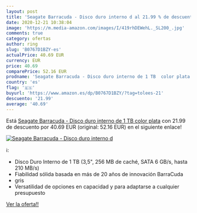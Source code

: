 ```yaml
---
layout: post
title: 'Seagate Barracuda - Disco duro interno d al 21.99 % de descuento'
date: 2020-12-21 10:38:04
image: 'https://m.media-amazon.com/images/I/419rhDEWehL._SL200_.jpg'
comments: true
category: ofertas
author: ring
slug: 'B0767D1BZY-es'
actualPrice: 40.69 EUR
currency: EUR
price: 40.69
comparePrice: 52.16 EUR
prodname: 'Seagate Barracuda - Disco duro interno de 1 TB  color plata'
country: 'es'
flag: '🇪🇸'
buyurl: 'https://www.amazon.es/dp/B0767D1BZY/?tag=tolees-21'
descuento: '21.99'
average: '40.69'
---
```


Está [Seagate Barracuda - Disco duro interno de 1 TB  color plata](https://www.amazon.es/dp/B0767D1BZY/?tag=tolees-21) con 21.99 de descuento por 40.69 EUR (original: 52.16 EUR) en el siguiente enlace!

[![Seagate Barracuda - Disco duro interno d](https://m.media-amazon.com/images/I/419rhDEWehL._SL200_.jpg)](https://www.amazon.es/dp/B0767D1BZY/?tag=tolees-21)

ℹ️:

- Disco Duro Interno de 1 TB (3,5", 256 MB de caché, SATA 6 GB/s, hasta 210 MB/s)
- Fiabilidad sólida basada en más de 20 años de innovación BarraCuda
- gris
- Versatilidad de opciones en capacidad y para adaptarse a cualquier presupuesto

[Ver la oferta!!](https://www.amazon.es/dp/B0767D1BZY/?tag=tolees-21)
